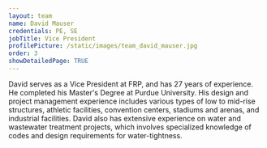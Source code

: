 ```yaml
---
layout: team
name: David Mauser
credentials: PE, SE
jobTitle: Vice President
profilePicture: /static/images/team_david_mauser.jpg
order: 3
showDetailedPage: TRUE
---
```

David serves as a Vice President at FRP, and has 27 years of experience.  He completed his Master's Degree at Purdue University.  His design and project management experience includes various types of low to mid-rise structures, athletic facilities, convention centers, stadiums and arenas, and industrial facilities.  David also has extensive experience on water and wastewater treatment projects, which involves specialized knowledge of codes and design requirements for water-tightness.
